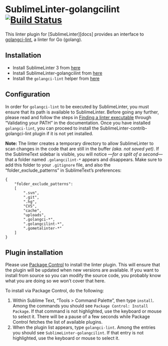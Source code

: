 # SublimeLinter-golangcilint [![Build Status](https://travis-ci.org/SublimeLinter/SublimeLinter-golangcilint.png?branch=master)](https://travis-ci.org/SublimeLinter/SublimeLinter-golangcilint)

This linter plugin for [SublimeLinter][docs] provides an interface to [golangci-lint](https://github.com/golangci/golangci-lint), a linter for Go (golang).

## Installation

- Install SublimeLinter 3 from [here](https://packagecontrol.io/packages/SublimeLinter)
- Install SublimeLinter-golangcilint from [here](https://packagecontrol.io/packages/SublimeLinter-contrib-golang-cilint)
- Install the `golangci-lint` helper from [here](https://github.com/golangci/golangci-lint#install)

## Configuration

In order for `golangci-lint` to be executed by SublimeLinter, you must ensure that its path is available to SublimeLinter. Before going any further, please read and follow the steps in [Finding a linter executable](http://sublimelinter.readthedocs.org/en/latest/troubleshooting.html#finding-a-linter-executable) through “Validating your PATH” in the documentation. Once you have installed `golangci-lint`, you can proceed to install the SublimeLinter-contrib-golangci-lint plugin if it is not yet installed.

**Note:** The linter creates a temporary directory to allow SublimeLinter to scan changes in the code that are still in the buffer _(aka. not saved yet)_. If the SublimeText sidebar is visible, you will notice _—for a split of a second—_ that a folder named `.golangcilint-*` appears and disappears. Make sure to add this folder to your `.gitignore` file, and also the “folder_exclude_patterns” in SublimeText’s preferences:

```
{
    "folder_exclude_patterns":
    [
        ".svn",
        ".git",
        ".hg",
        "CVS",
        "cache",
        "uploads",
        ".golangci-*",
        ".golangcilint-*",
        ".gometalinter-*"
    ]
}
```

## Plugin installation

Please use [Package Control](https://packagecontrol.io/) to install the linter plugin. This will ensure that the plugin will be updated when new versions are available. If you want to install from source so you can modify the source code, you probably know what you are doing so we won’t cover that here.

To install via Package Control, do the following:

1. Within Sublime Text, “Tools > Command Palette”, then type `install`. Among the commands you should see `Package Control: Install Package`. If that command is not highlighted, use the keyboard or mouse to select it. There will be a pause of a few seconds while Package Control fetches the list of available plugins.
1. When the plugin list appears, type `golangci-lint`. Among the entries you should see `SublimeLinter-golangcilint`. If that entry is not highlighted, use the keyboard or mouse to select it.
